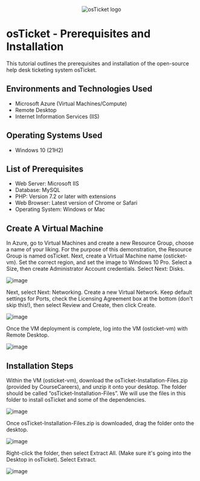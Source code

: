 <p align="center">
<img src="https://i.imgur.com/Clzj7Xs.png" alt="osTicket logo"/>
</p>

<h1>osTicket - Prerequisites and Installation</h1>
This tutorial outlines the prerequisites and installation of the open-source help desk ticketing system osTicket.<br />


<h2>Environments and Technologies Used</h2>

- Microsoft Azure (Virtual Machines/Compute)
- Remote Desktop
- Internet Information Services (IIS)

<h2>Operating Systems Used </h2>

- Windows 10</b> (21H2)

<h2>List of Prerequisites</h2>

- Web Server: Microsoft IIS
- Database: MySQL
- PHP: Version 7.2 or later with extensions
- Web Browser: Latest version of Chrome or Safari
- Operating System: Windows or Mac


<h2>Create A Virtual Machine</h2>

In Azure, go to Virtual Machines and create a new Resource Group, choose a name of your liking. For the purpose of this demonstration, the Resource Group is named osTicket. Next, create a Virtual Machine name (osticket-vm). Set the correct region, and set the image to Windows 10 Pro. Select a Size, then create Administrator Account credentials. Select Next: Disks.
  
![image](https://github.com/user-attachments/assets/affc680d-dd0a-4416-8fc5-64f78d4808a1)  


Next, select Next: Networking. Create a new Virtual Network. Keep default settings for Ports, check the Licensing Agreement box at the bottom (don't skip this!), then select Review and Create, then click Create.

![image](https://github.com/user-attachments/assets/affc680d-dd0a-4416-8fc5-64f78d4808a1)  


Once the VM deployment is complete, log into the VM (osticket-vm) with Remote Desktop.

![image](https://github.com/user-attachments/assets/affc680d-dd0a-4416-8fc5-64f78d4808a1)  



<h2>Installation Steps</h2>
Within the VM (osticket-vm), download the osTicket-Installation-Files.zip (provided by CourseCareers), and unzip it onto your desktop. The folder should be called “osTicket-Installation-Files”.
We will use the files in this folder to install osTicket and some of the dependencies.

![image](https://github.com/user-attachments/assets/affc680d-dd0a-4416-8fc5-64f78d4808a1)  


 Once osTicket-Installation-Files.zip is downloaded, drag the folder onto the desktop.

 ![image](https://github.com/user-attachments/assets/affc680d-dd0a-4416-8fc5-64f78d4808a1) 


 Right-click the folder, then select Extract All. (Make sure it's going into the Desktop in osTicket). Select Extract.

  ![image](https://github.com/user-attachments/assets/affc680d-dd0a-4416-8fc5-64f78d4808a1)









